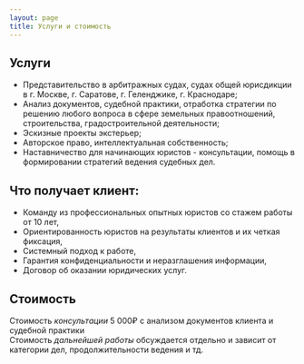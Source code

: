 ```yaml
---
layout: page
title: Услуги и стоимость
---
```

 
## Услуги
* Представительство в арбитражных судах, судах общей юрисдикции в г. Москве, г. Саратове, г. Геленджике, г. Краснодаре;  
* Анализ документов, судебной практики, отработка стратегии по решению любого вопроса в сфере земельных правоотношений, строительства, градостроительной деятельности;  
* Эскизные проекты экстерьер;  
* Авторское право, интеллектуальная собственность;  
* Наставничество для начинающих юристов - консультации, помощь в формировании стратегий ведения судебных дел.    

## Что получает клиент:  
* Команду из профессиональных опытных юристов со стажем работы от 10 лет,  
* Ориентированность юристов на результаты клиентов и их четкая фиксация,  
* Системный подход к работе,  
* Гарантия конфиденциальности и неразглашения информации,  
* Договор об оказании юридических услуг.  

## Стоимость  
Стоимость *консультации* 5 000₽ с анализом документов клиента и судебной практики  
Стоимость *дальнейшей работы* обсуждается отдельно и зависит от категории дел, продолжительности ведения и тд.
